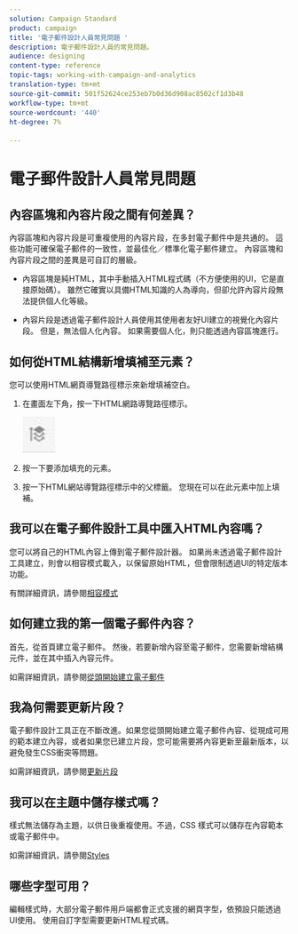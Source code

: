 ```yaml
---
solution: Campaign Standard
product: campaign
title: '電子郵件設計人員常見問題 '
description: 電子郵件設計人員的常見問題。
audience: designing
content-type: reference
topic-tags: working-with-campaign-and-analytics
translation-type: tm+mt
source-git-commit: 501f52624ce253eb7b0d36d908ac8502cf1d3b48
workflow-type: tm+mt
source-wordcount: '440'
ht-degree: 7%

---
```



# 電子郵件設計人員常見問題

## 內容區塊和內容片段之間有何差異？

內容區塊和內容片段是可重複使用的內容片段，在多封電子郵件中是共通的。 這些功能可確保電子郵件的一致性，並最佳化／標準化電子郵件建立。 內容區塊和內容片段之間的差異是可自訂的層級。

* 內容區塊是純HTML，其中手動插入HTML程式碼（不方便使用的UI，它是直接原始碼）。 雖然它確實以具備HTML知識的人為導向，但卻允許內容片段無法提供個人化等級。

* 內容片段是透過電子郵件設計人員使用其使用者友好UI建立的視覺化內容片段。 但是，無法個人化內容。 如果需要個人化，則只能透過內容區塊進行。

## 如何從HTML結構新增填補至元素？

您可以使用HTML網頁導覽路徑標示來新增填補空白。

1. 在畫面左下角，按一下HTML網路導覽路徑標示。

   ![](assets/do-not-localize/breadcrumb.png)

1. 按一下要添加填充的元素。
1. 按一下HTML網站導覽路徑標示中的父標籤。
您現在可以在此元素中加上填補。

## 我可以在電子郵件設計工具中匯入HTML內容嗎？

您可以將自己的HTML內容上傳到電子郵件設計器。 如果尚未透過電子郵件設計工具建立，則會以相容模式載入，以保留原始HTML，但會限制透過UI的特定版本功能。

有關詳細資訊，請參閱[相容模式](../../designing/using/using-existing-content.md#compatibility-mode)

## 如何建立我的第一個電子郵件內容？

首先，從首頁建立電子郵件。
然後，若要新增內容至電子郵件，您需要新增結構元件，並在其中插入內容元件。

如需詳細資訊，請參閱[從頭開始建立電子郵件](../../designing/using/quick-start.md#from-scratch-email)

## 我為何需要更新片段？

電子郵件設計工具正在不斷改進。如果您從頭開始建立電子郵件內容、從現成可用的範本建立內容，或者如果您已建立片段，您可能需要將內容更新至最新版本，以避免發生CSS衝突等問題。

如需詳細資訊，請參閱[更新片段](../../designing/using/designing-content-in-adobe-campaign.md#email-designer-updates)

## 我可以在主題中儲存樣式嗎？

樣式無法儲存為主題，以供日後重複使用。不過，CSS 樣式可以儲存在內容範本或電子郵件中。

如需詳細資訊，請參閱[Styles](../../designing/using/styles.md)

## 哪些字型可用？

編輯樣式時，大部分電子郵件用戶端都會正式支援的網頁字型，依預設只能透過UI使用。 使用自訂字型需要更新HTML程式碼。
